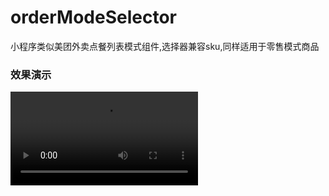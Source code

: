# orderModeSelector
小程序类似美团外卖点餐列表模式组件,选择器兼容sku,同样适用于零售模式商品

### 效果演示

![](http://static.ledouya.com/Y9yErdzy0iXFXoFSybkFsbalhvYarymx.mp4)
